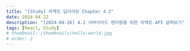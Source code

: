 ```yaml
---
title: "[Study] 리액트 딥다이브 Chapter 4.2"
date: 2024-04-22
description: "[2024-04-26] 4.2 서버사이드 렌더링을 위한 리액트 API 살펴보기"
tags: [React, Study]
# thumbnail: /thumbnails/hello-world.jpg
# order: 2
---
```

